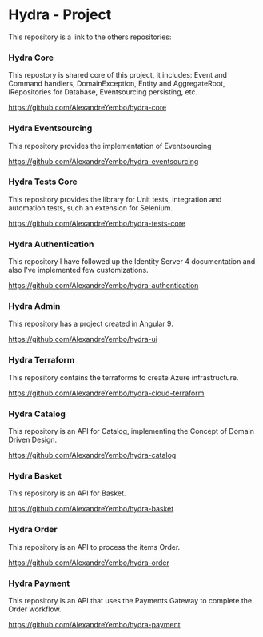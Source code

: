 # Hydra - Project
This repository is a link to the others repositories:

### Hydra Core

This repostory is shared core of this project, it includes: Event and Command handlers, DomainException, Entity and AggregateRoot, IRepositories for Database, Eventsourcing persisting, etc.

https://github.com/AlexandreYembo/hydra-core

### Hydra Eventsourcing

This repository provides the implementation of Eventsourcing

https://github.com/AlexandreYembo/hydra-eventsourcing

### Hydra Tests Core

This repository provides the library for Unit tests, integration and automation tests, such an extension for Selenium.

https://github.com/AlexandreYembo/hydra-tests-core



### Hydra Authentication

This repository I have followed up the Identity Server 4 documentation and also I've implemented few customizations.

https://github.com/AlexandreYembo/hydra-authentication

### Hydra Admin

This repository has a project created in Angular 9.

https://github.com/AlexandreYembo/hydra-ui

### Hydra Terraform

This repository contains the terraforms to create Azure infrastructure.

https://github.com/AlexandreYembo/hydra-cloud-terraform

### Hydra Catalog

This repository is an API for Catalog, implementing the Concept of Domain Driven Design.

https://github.com/AlexandreYembo/hydra-catalog

### Hydra Basket

This repository is an API for Basket.

https://github.com/AlexandreYembo/hydra-basket

### Hydra Order

This repository is an API to process the items Order.

https://github.com/AlexandreYembo/hydra-order

### Hydra Payment

This repository is an API that uses the Payments Gateway to complete the Order workflow.

https://github.com/AlexandreYembo/hydra-payment

